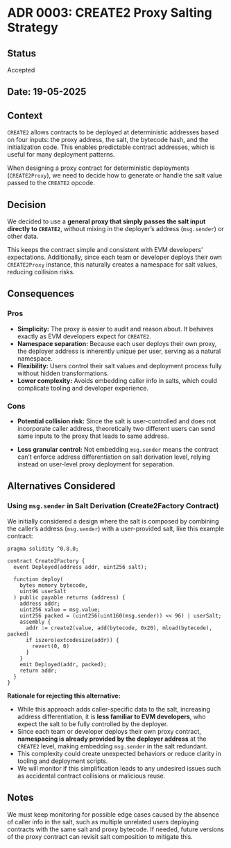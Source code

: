 # ADR 0003: CREATE2 Proxy Salting Strategy

## Status

Accepted

## Date: 19-05-2025

## Context

`CREATE2` allows contracts to be deployed at deterministic addresses based on four inputs: the proxy address, the salt, the bytecode hash, and the initialization code. This enables predictable contract addresses, which is useful for many deployment patterns.

When designing a proxy contract for deterministic deployments (`CREATE2Proxy`), we need to decide how to generate or handle the salt value passed to the `CREATE2` opcode.

## Decision

We decided to use a **general proxy that simply passes the salt input directly to `CREATE2`**, without mixing in the deployer’s address (`msg.sender`) or other data.

This keeps the contract simple and consistent with EVM developers’ expectations. Additionally, since each team or developer deploys their own `CREATE2Proxy` instance, this naturally creates a namespace for salt values, reducing collision risks.

## Consequences

### Pros

- **Simplicity:** The proxy is easier to audit and reason about. It behaves exactly as EVM developers expect for `CREATE2`.
- **Namespace separation:** Because each user deploys their own proxy, the deployer address is inherently unique per user, serving as a natural namespace.
- **Flexibility:** Users control their salt values and deployment process fully without hidden transformations.
- **Lower complexity:** Avoids embedding caller info in salts, which could complicate tooling and developer experience.

### Cons

- **Potential collision risk:** Since the salt is user-controlled and does not incorporate caller address, theoretically two different users can send same inputs to the proxy that leads to same address.

- **Less granular control:** Not embedding `msg.sender` means the contract can’t enforce address differentiation on salt derivation level, relying instead on user-level proxy deployment for separation.

## Alternatives Considered

### Using `msg.sender` in Salt Derivation (Create2Factory Contract)

We initially considered a design where the salt is composed by combining the caller’s address (`msg.sender`) with a user-provided salt, like this example contract:

```solidity
pragma solidity ^0.8.0;

contract Create2Factory {
  event Deployed(address addr, uint256 salt);

  function deploy(
    bytes memory bytecode,
    uint96 userSalt
  ) public payable returns (address) {
    address addr;
    uint256 value = msg.value;
    uint256 packed = (uint256(uint160(msg.sender)) << 96) | userSalt;
    assembly {
      addr := create2(value, add(bytecode, 0x20), mload(bytecode), packed)
      if iszero(extcodesize(addr)) {
        revert(0, 0)
      }
    }
    emit Deployed(addr, packed);
    return addr;
  }
}
```

**Rationale for rejecting this alternative:**

- While this approach adds caller-specific data to the salt, increasing address differentiation, it is **less familiar to EVM developers**, who expect the salt to be fully controlled by the deployer.
- Since each team or developer deploys their own proxy contract, **namespacing is already provided by the deployer address** at the `CREATE2` level, making embedding `msg.sender` in the salt redundant.
- This complexity could create unexpected behaviors or reduce clarity in tooling and deployment scripts.
- We will monitor if this simplification leads to any undesired issues such as accidental contract collisions or malicious reuse.

## Notes

We must keep monitoring for possible edge cases caused by the absence of caller info in the salt, such as multiple unrelated users deploying contracts with the same salt and proxy bytecode. If needed, future versions of the proxy contract can revisit salt composition to mitigate this.
